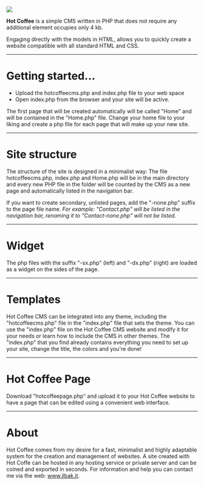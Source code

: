 <img src="https://a.fsdn.com/allura/p/hotcoffeecms/icon?1509012589">

<b>Hot Coffee</b> is a simple CMS written in PHP that does not require any additional element occupies only 4 kb.

Engaging directly with the models in HTML, allows you to quickly create a website compatible with all standard HTML and CSS.

---
# Getting started...

- Upload the hotcoffeecms.php and index.php file to your web space
- Open index.php from the browser and your site will be active.

The first page that will be created automatically will be called "Home" and will be contained in the "Home.php" file.
Change your home file to your liking and create a php file for each page that will make up your new site.

---
# Site structure

The structure of the site is designed in a minimalist way:
The file hotcoffeecms.php, index.php and Home.php will be in the main directory and every new PHP file in the folder will be counted by the CMS as a new page and automatically listed in the navigation bar.

If you want to create secondary, unlisted pages, add the "-none.php" suffix to the page file name.
<i>For example: "Contact.php" will be listed in the navigation bar, renaming it to "Contact-none.php" will not be listed.</i>

---
# Widget
The php files with the suffix "-sx.php" (left) and "-dx.php" (right) are loaded as a widget on the sides of the page.

---
# Templates
Hot Coffee CMS can be integrated into any theme, including the "hotcoffeecms.php" file in the "index.php" file that sets the theme.
You can use the "index.php" file on the Hot Coffee CMS website and modify it for your needs or learn how to include the CMS in other themes.
The "index.php" that you find already contains everything you need to set up your site, change the title, the colors and you're done!

---
# Hot Coffee Page
Download "hotcoffeepage.php" and upload it to your Hot Coffee website to have a page that can be edited using a convenient web interface.

---
# About
Hot Coffee comes from my desire for a fast, minimalist and highly adaptable system for the creation and management of websites.
A site created with Hot Coffe can be hosted in any hosting service or private server and can be coined and exported in seconds.
For information and help you can contact me via the web: <a href="https://www.ilbak.it/">www.ilbak.it</a>.

